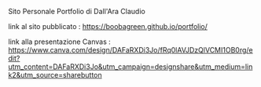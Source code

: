 ﻿Sito Personale Portfolio di Dall'Ara Claudio

link al sito pubblicato :  https://boobagreen.github.io/portfolio/

link alla presentazione Canvas : https://www.canva.com/design/DAFaRXDi3Jo/fRq0lAVJDzQlVCMI1OB0rg/edit?utm_content=DAFaRXDi3Jo&utm_campaign=designshare&utm_medium=link2&utm_source=sharebutton
